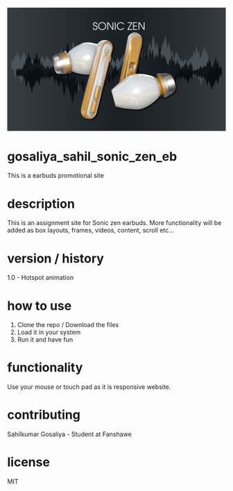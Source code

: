 ![Portfolio site](images/brand.jpg)

# gosaliya_sahil_sonic_zen_eb
This is a earbuds promotional site

# description
This is an assignment site for Sonic zen earbuds.
More functionality will be added as box layouts, frames, videos, content, scroll etc...


# version / history
1.0 - Hotspot animation


# how to use
1. Clone the repo / Download the files
2. Load it in your system
3. Run it and have fun

# functionality
Use your mouse or touch pad as it is responsive website. 

# contributing
Sahilkumar Gosaliya - Student at Fanshawe

# license
MIT
